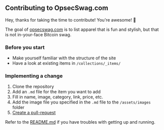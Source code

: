 ## Contributing to OpsecSwag.com

Hey, thanks for taking the time to contribute! You're awesome! 🎉

The goal of [opsecswag.com](https://bitcoin-resources.com)
is to list apparel that is fun and stylish, but that is
not in-your-face Bitcoin swag.

### Before you start

* Make yourself familiar with the structure of the site
* Have a look at existing items in `/collections/_items/`

### Implementing a change

1. Clone the repository
2. Add an `.md` file for the item you want to add
3. Fill in name, image, category, link, price, etc.
4. Add the image file you specified in the `.md` file to the `/assets/images` folder
3. [Create a pull-request](https://github.com/opsecswag/opsecswag.github.io/pulls)

Refer to the [README.md](https://github.com/bitcoin-resources/bitcoin-resources.github.io/blob/master/README.md) if you have troubles with getting up and running.
